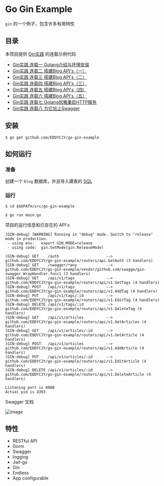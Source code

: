 # Go Gin Example

`gin` 的一个例子，包含许多有用特性

## 目录

本项目提供 [Gin实践](https://segmentfault.com/a/1190000013297625) 的连载示例代码

- [Gin实践 连载一 Golang介绍与环境安装](https://segmentfault.com/a/1190000013297625)
- [Gin实践 连载二 搭建Blog API's（一）](https://segmentfault.com/a/1190000013297683)
- [Gin实践 连载三 搭建Blog API's（二）](https://segmentfault.com/a/1190000013297705)
- [Gin实践 连载四 搭建Blog API's（三）](https://segmentfault.com/a/1190000013297747)
- [Gin实践 连载五 搭建Blog API's（四）](https://segmentfault.com/a/1190000013297828)
- [Gin实践 连载六 搭建Blog API's（五）](https://segmentfault.com/a/1190000013297850)
- [Gin实践 连载七 Golang优雅重启HTTP服务](https://segmentfault.com/a/1190000013757098)
- [Gin实践 连载八 为它加上Swagger](https://segmentfault.com/a/1190000013808421)

## 安装
```
$ go get github.com/EDDYCJY/go-gin-example
```

## 如何运行

### 准备

创建一个 `blog` 数据库，并且导入建表的 [SQL](https://github.com/EDDYCJY/go-gin-example/blob/master/docs/sql/blog.sql)

### 运行
```
$ cd $GOPATH/src/go-gin-example

$ go run main.go 
```

项目的运行信息和已存在的 API's

```
[GIN-debug] [WARNING] Running in "debug" mode. Switch to "release" mode in production.
 - using env:	export GIN_MODE=release
 - using code:	gin.SetMode(gin.ReleaseMode)

[GIN-debug] GET    /auth                     --> github.com/EDDYCJY/go-gin-example/routers/api.GetAuth (3 handlers)
[GIN-debug] GET    /swagger/*any             --> github.com/EDDYCJY/go-gin-example/vendor/github.com/swaggo/gin-swagger.WrapHandler.func1 (3 handlers)
[GIN-debug] GET    /api/v1/tags              --> github.com/EDDYCJY/go-gin-example/routers/api/v1.GetTags (4 handlers)
[GIN-debug] POST   /api/v1/tags              --> github.com/EDDYCJY/go-gin-example/routers/api/v1.AddTag (4 handlers)
[GIN-debug] PUT    /api/v1/tags/:id          --> github.com/EDDYCJY/go-gin-example/routers/api/v1.EditTag (4 handlers)
[GIN-debug] DELETE /api/v1/tags/:id          --> github.com/EDDYCJY/go-gin-example/routers/api/v1.DeleteTag (4 handlers)
[GIN-debug] GET    /api/v1/articles          --> github.com/EDDYCJY/go-gin-example/routers/api/v1.GetArticles (4 handlers)
[GIN-debug] GET    /api/v1/articles/:id      --> github.com/EDDYCJY/go-gin-example/routers/api/v1.GetArticle (4 handlers)
[GIN-debug] POST   /api/v1/articles          --> github.com/EDDYCJY/go-gin-example/routers/api/v1.AddArticle (4 handlers)
[GIN-debug] PUT    /api/v1/articles/:id      --> github.com/EDDYCJY/go-gin-example/routers/api/v1.EditArticle (4 handlers)
[GIN-debug] DELETE /api/v1/articles/:id      --> github.com/EDDYCJY/go-gin-example/routers/api/v1.DeleteArticle (4 handlers)

Listening port is 8000
Actual pid is 4393
```
Swagger 文档

![image](https://sfault-image.b0.upaiyun.com/286/780/2867807553-5aae27c4ac806_articlex)

## 特性

- RESTful API
- Gorm
- Swagger
- logging
- Jwt-go
- Gin
- Endless
- App configurable
